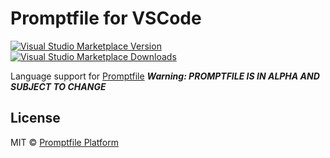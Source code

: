 # Promptfile for VSCode

[![Visual Studio Marketplace Version](https://img.shields.io/visual-studio-marketplace/v/foundation.vscode-glass)](https://marketplace.visualstudio.com/items?itemName=foundation.vscode-glass)
[![Visual Studio Marketplace Downloads](https://img.shields.io/visual-studio-marketplace/d/foundation.vscode-glass)](https://marketplace.visualstudio.com/items?itemName=foundation.vscode-glass)

Language support for [Promptfile](https://promptfile.org)
_**Warning: PROMPTFILE IS IN ALPHA AND SUBJECT TO CHANGE**_

## License

MIT © [Promptfile Platform](https://platform.glass)
